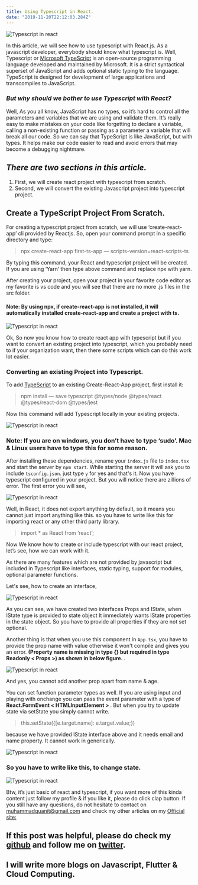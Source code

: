 ```yaml
---
title: Using Typescript in React.
date: "2019-11-20T22:12:03.284Z"
---
```


![Typescript in react](./react-ts.png)

In this article, we will see how to use typescript with React.js. As a javascript developer, everybody should know what typescript is. Well, Typescript or [Microsoft TypeScript](https://www.typescriptlang.org/docs/home.html) is an open-source programming language developed and maintained by Microsoft. It is a strict syntactical superset of JavaScript and adds optional static typing to the language. TypeScript is designed for development of large applications and transcompiles to JavaScript.

### _But why should we bother to use Typescript with React?_

Well, As you all know, JavaScript has no types, so it’s hard to control all the parameters and variables that we are using and validate them. It’s really easy to make mistakes on your code like forgetting to declare a variable, calling a non-existing function or passing as a parameter a variable that will break all our code. So we can say that TypeScript is like JavaScript, but with types. It helps make our code easier to read and avoid errors that may become a debugging nightmare.

## **_There are two sections in this article._**

1.  First, we will create react project with typescript from scratch.
2.  Second, we will convert the existing Javascript project into typescript project.

## Create a TypeScript Project From Scratch.

For creating a typescript project from scratch, we will use ‘create-react-app’ cli provided by Reactjs. So, open your command prompt in a specific directory and type:

> npx create-react-app first-ts-app — scripts-version=react-scripts-ts

By typing this command, your React and typescript project will be created. If you are using ‘Yarn’ then type above command and replace npx with yarn.

After creating your project, open your project in your favorite code editor as my favorite is vs code and you will see that there are no more .js files in the src folder.

#### Note: By using npx, if create-react-app is not installed, it will automatically installed create-react-app and create a project with ts.

![Typescript in react](./react-ts-2.png)

Ok, So now you know how to create react app with typescript but if you want to convert an existing project into typescript, which you probably need to if your organization want, then there some scripts which can do this work lot easier.

### Converting an existing Project into Typescript.

To add [TypeScript](https://www.typescriptlang.org/docs/home.html) to an existing Create-React-App project, first install it:

> npm install — save typescript @types/node @types/react @types/react-dom @types/jest

Now this command will add Typescript locally in your existing projects.

![Typescript in react](./react-ts-3.png)

### Note: If you are on windows, you don’t have to type ‘sudo’. Mac & Linux users have to type this for some reason.

After installing these dependencies, rename your `index.js` file to `index.tsx` and start the server by `npm start`. While starting the server it will ask you to include `tsconfig.json`. just type `y` for yes and that's it. Now you have typescript configured in your project. But you will notice there are zillions of error. The first error you will see,

![Typescript in react](./react-ts-4.png)

Well, in React, it does not export anything by default, so it means you cannot just import anything like this. so you have to write like this for importing react or any other third party library.

> import \* as React from ‘react’;

Now We know how to create or include typescript with our react project, let’s see, how we can work with it.

As there are many features which are not provided by javascript but included in Typescript like interfaces, static typing, support for modules, optional parameter functions.

Let's see, how to create an interface,

![Typescript in react](./react-ts-5.png)

As you can see, we have created two interfaces Props and IState, when IState type is provided to state object It immediately wants IState properties in the state object. So you have to provide all properties if they are not set optional.

Another thing is that when you use this component in `App.tsx`, you have to provide the prop name with value otherwise it won't compile and gives you an error. <b> (Property name is missing in type {} but required in type Readonly &lt; Props &gt;) as shown in below figure. </b>.

![Typescript in react](./react-ts-6.png)

And yes, you cannot add another prop apart from name & age.

You can set function parameter types as well. If you are using input and playing with onchange you can pass the event parameter with a type of <b> React.FormEvent &lt; HTMLInputElement &gt; </b>. But when you try to update state via setState you simply cannot write.

> this.setState({[e.target.name]: e.target.value;})

because we have provided IState interface above and it needs email and name property. It cannot work in generically.

![Typescript in react](./react-ts-7.png)

### So you have to write like this, to change state.

![Typescript in react](./react-ts-8.png)

Btw, it’s just basic of react and typescript, if you want more of this kinda content just follow my profile & if you like it, please do click clap button.
If you still have any questions, do not hesitate to contact on [muhammadquanit@gmail.com](mailto:muhammadquanit@gmail.com) and check my other articles on my [Official site: ](https://mquanit.netlify.com/blog/)

## If this post was helpful, please do check my [github](https://github.com/Mohammad-Quanit) and follow me on [twitter](https://twitter.com/mquanit).

## I will write more blogs on Javascript, Flutter & Cloud Computing.

<!-- ```js
function helloWorld() {
  console.log("Hello World!")
}
``` -->
